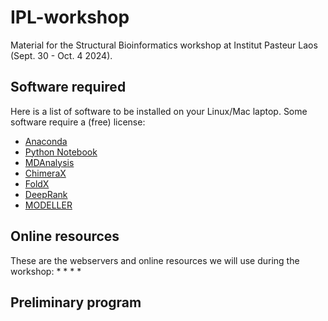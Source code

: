 # IPL-workshop
Material for the Structural Bioinformatics workshop at Institut Pasteur Laos (Sept. 30 - Oct. 4 2024).

## Software required
Here is a list of software to be installed on your Linux/Mac laptop.
Some software require a (free) license:

* [Anaconda](https://www.anaconda.com/)
* [Python Notebook](https://jupyter.org)
* [MDAnalysis](https://www.mdanalysis.org/)
* [ChimeraX](https://www.cgl.ucsf.edu/chimerax/)
* [FoldX](https://foldxsuite.crg.eu/)
* [DeepRank](https://pypi.org/project/deeprank/)
* [MODELLER](https://salilab.org/modeller/)

## Online resources
These are the webservers and online resources we will use during the workshop:
*
*
*
*

## Preliminary program
